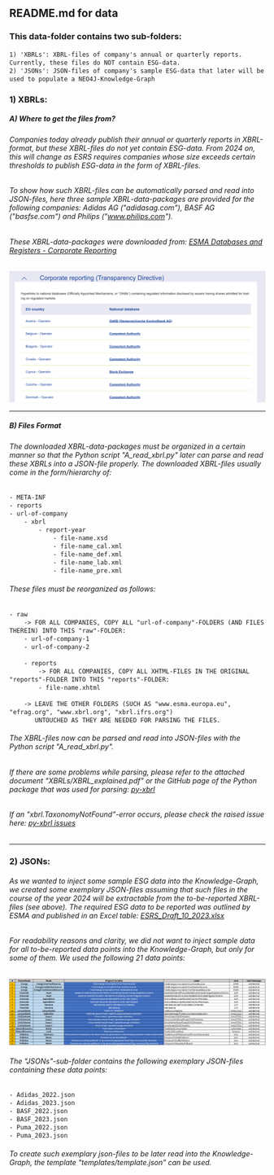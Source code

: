 ## README.md for data
### This data-folder contains two sub-folders:
    1) 'XBRLs': XBRL-files of company's annual or quarterly reports. Currently, these files do NOT contain ESG-data.
    2) 'JSONs': JSON-files of company's sample ESG-data that later will be used to populate a NEO4J-Knowledge-Graph
    

### 1) XBRLs:
##### A) Where to get the files from?
###### Companies today already publish their annual or quarterly reports in XBRL-format, but these XBRL-files do not yet contain ESG-data. From 2024 on, this will change as ESRS requires companies whose size exceeds certain thresholds to publish ESG-data in the form of XBRL-files. 

###### To show how such XBRL-files can be automatically parsed and read into JSON-files, here three sample XBRL-data-packages are provided for the following companies: Adidas AG ("adidasag.com"), BASF AG ("basfse.com") and Philips ("www.philips.com").
###### These XBRL-data-packages were downloaded from: [ESMA Databases and Registers - Corporate Reporting](https://www.esma.europa.eu/publications-and-data/databases-and-registers)

<img src="EU-Authorities.png" width="600" alt="">

 ---

##### B) Files Format
###### The downloaded XBRL-data-packages must be organized in a certain manner so that the Python script "A_read_xbrl.py" later can parse and read these XBRLs into a JSON-file properly. The downloaded XBRL-files usually come in the form/hierarchy of:

    - META-INF
    - reports
    - url-of-company
        - xbrl
            - report-year
                - file-name.xsd
                - file-name_cal.xml
                - file-name_def.xml
                - file-name_lab.xml
                - file-name_pre.xml

###### These files must be reorganized as follows:
    
    - raw
        -> FOR ALL COMPANIES, COPY ALL "url-of-company"-FOLDERS (AND FILES THEREIN) INTO THIS "raw"-FOLDER:
        - url-of-company-1
        - url-of-company-2

        - reports 
            -> FOR ALL COMPANIES, COPY ALL XHTML-FILES IN THE ORIGINAL "reports"-FOLDER INTO THIS "reports"-FOLDER:
            - file-name.xhtml

        -> LEAVE THE OTHER FOLDERS (SUCH AS "www.esma.europa.eu", "efrag.org", "www.xbrl.org", "xbrl.ifrs.org") 
           UNTOUCHED AS THEY ARE NEEDED FOR PARSING THE FILES. 

###### The XBRL-files now can be parsed and read into JSON-files with the Python script "A_read_xbrl.py". 
###### If there are some problems while parsing, please refer to the attached document "XBRLs/XBRL_explained.pdf" or the GitHub page of the Python package that was used for parsing: [py-xbrl](https://github.com/manusimidt/py-xbrl) 
###### If an "xbrl.TaxonomyNotFound"-error occurs, please check the raised issue here: [py-xbrl issues](https://github.com/manusimidt/py-xbrl/issues/120#issue-1979211265)

 ---

### 2) JSONs:
###### As we wanted to inject some sample ESG data into the Knowledge-Graph, we created some exemplary JSON-files assuming that such files in the course of the year 2024 will be extractable from the to-be-reported XBRL-files (see above). The required ESG data to be reported was outlined by ESMA and published in an Excel table:  [ESRS_Draft_10_2023.xlsx](../../research/ESRS/ESRS_Draft_10_2023.xlsx)

###### For readability reasons and clarity, we did not want to inject sample data for all to-be-reported data points into the Knowledge-Graph, but only for some of them. We used the following 21 data points:

<img src="Knowledge-Graph-Sample-Data.png" width="1000" alt="">

###### The "JSONs"-sub-folder contains the following exemplary JSON-files containing these data points: 
    - Adidas_2022.json
    - Adidas_2023.json
    - BASF_2022.json
    - BASF_2023.json
    - Puma_2022.json
    - Puma_2023.json
###### To create such exemplary json-files to be later read into the Knowledge-Graph, the template "templates/template.json" can be used.


